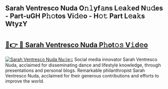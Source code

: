 ## Sarah Ventresco Nuda O𝚗𝚕yf𝚊ns L𝚎a𝚔ed N𝚞𝚍es - Part-uGH P𝚑𝚘tos Vi𝚍𝚎o - H𝚘𝚝 Part L𝚎a𝚔s WtyzY

# <h2><a href="http://kf1fgs2.oniu.top/?m=Sarah+Ventresco+Nuda">🔗👉 🔴 Sarah Ventresco Nuda P𝚑ot𝚘𝚜 V𝚒d𝚎o</a></h2>

[![Sarah Ventresco Nuda Nu𝚍e𝚜](https://i.imgur.com/0qMVB7G.gif)](http://kf1fgs2.oniu.top/?m=Sarah+Ventresco+Nuda)
Social media innovator Sarah Ventresco Nuda, acclaimed for disseminating dance and lifestyle knowledge, through presentations and personal blogs. Remarkable philanthropist Sarah Ventresco Nuda, acclaimed for their generous contributions and efforts to improve the world.  

